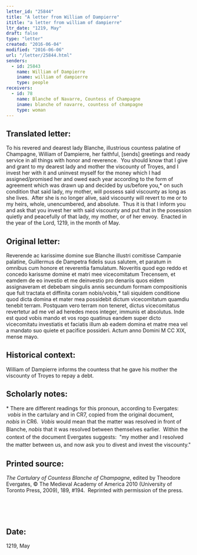 ```yaml
---
letter_id: "25844"
title: "A letter from William of Dampierre"
ititle: "a letter from william of dampierre"
ltr_date: "1219, May"
draft: false
type: "letter"
created: "2016-06-04"
modified: "2016-06-06"
url: "/letter/25844.html"
senders:
  - id: 25843
    name: William of Dampierre
    iname: william of dampierre
    type: people
receivers:
  - id: 78
    name: Blanche of Navarre, Countess of Champagne
    iname: blanche of navarre, countess of champagne
    type: woman
---
```

<h2> Translated letter:</h2><p>To his revered and dearest lady Blanche, illustrious countess palatine of Champagne, William of Dampierre, her faithful, [sends] greetings and ready service in all things with honor and reverence.&nbsp; You should know that I give and grant to my dearest lady and mother the viscounty of Troyes, and I invest her with it and uninvest myself for the money which I had assigned/promised her and owed each year according to the form of agreement which was drawn up and decided by us/before you,* on such condition that said lady, my mother, will possess said viscounty as long as she lives.&nbsp; After she is no longer alive, said viscounty will revert to me or to my heirs, whole, unencumbered, and absolute.&nbsp; Thus it is that I inform you and ask that you invest her with said viscounty and put that in the posession quietly and peacefully of that lady, my mother, or of her envoy.&nbsp; Enacted in the year of the Lord, 1219, in the month of May.</p><h2 class="mt-4"> Original letter:</h2><p>Reverende ac karissime domine sue Blanche illustri comitisse Campanie pala­tine, Guillermus de Dampetra fidelis suus salutem, et paratum in omnibus cum honore et reverentia famulatum. Noveritis quod ego reddo et concedo karissme domine et matri mee vicecomitatum Trecensem, et eamdem de eo investio et me deinvestio pro denariis quos eidem assignaveram et debebam singulis annis secundum formam compositionis que fuit tractata et diffinita coram nobis/vobis,* tali siquidem conditione quod dicta domina et mater mea possidebit dictum vice­comitatum quamdiu tenebit terram. Postquam vero terram non teneret, dictus vicecomitatus revertetur ad me vel ad heredes meos integer, immunis et absolutus. Inde est quod vobis mando et vos rogo quatinus eandem super dicto vicecomitatu investiatis et faciatis illum ab eadem domina et matre mea vel a mandato suo quiete et pacifice possideri. Actum anno Domini M CC XIX, mense mayo.&nbsp;</p><h2 class="mt-4"> Historical context:</h2><p>William of Dampierre informs the countess that he gave his mother the viscounty of Troyes to repay a debt.</p><h2 class="mt-4"> Scholarly notes:</h2><p>* There are different readings for this pronoun, according to Evergates: &nbsp;<em>vobis</em> in the cartulary and in CR7, copied from the original document, <em>nobis</em><span style="line-height: 1.5; background-color: transparent;"><em>&nbsp;</em>in CR6. &nbsp;<em>Vobis</em> would mean that the matter was resolved in front of Blanche, <em>nobis</em> that it was resolved between themselves earlier. &nbsp;Within the context of the document Evergates suggests: &nbsp;"my mother and I resolved the matter between us, and now ask you to divest and invest the viscounty."</span></p><h2 class="mt-4"> Printed source:</h2><p><i>The Cartulary of Countess Blanche of Champagne</i>, edited by Theodore Evergates, © The Medieval Academy of America 2010 (University of Toronto Press, 2009), 189, #194.&nbsp; Reprinted with permission of the press.</p><p>&nbsp;</p><p>&nbsp;</p><h2 class="mt-4"> Date:</h2>1219, May